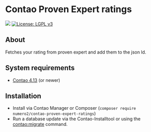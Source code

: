 Contao Proven Expert ratings
=======================

[![](https://img.shields.io/packagist/v/numero2/contao-proven-expert-ratings.svg?style=flat-square)](https://packagist.org/packages/numero2/contao-proven-expert-ratings) [![License: LGPL v3](https://img.shields.io/badge/License-LGPL%20v3-blue.svg?style=flat-square)](http://www.gnu.org/licenses/lgpl-3.0)

About
--

Fetches your rating from proven expert and add them to the json ld.

System requirements
--

* [Contao 4.13](https://github.com/contao/contao) (or newer)

Installation
--

* Install via Contao Manager or Composer (`composer require numero2/contao-proven-expert-ratings`)
* Run a database update via the Contao-Installtool or using the [contao:migrate](https://docs.contao.org/dev/reference/commands/) command.
